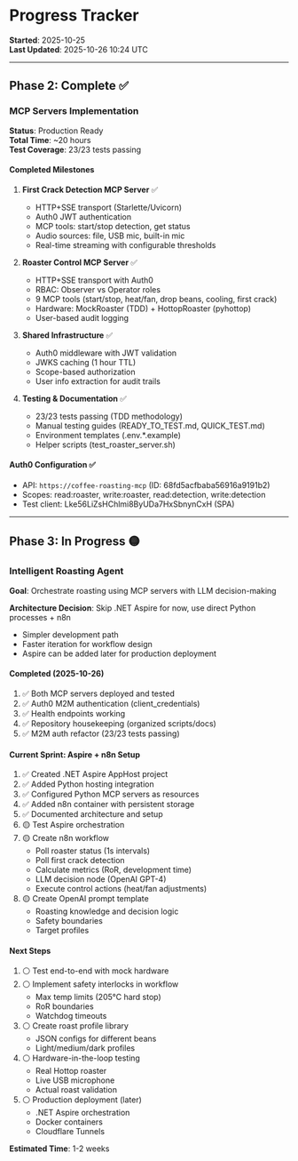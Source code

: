 # Progress Tracker

**Started**: 2025-10-25  
**Last Updated**: 2025-10-26 10:24 UTC

---

## Phase 2: Complete ✅

### MCP Servers Implementation

**Status**: Production Ready  
**Total Time**: ~20 hours  
**Test Coverage**: 23/23 tests passing

#### Completed Milestones

1. **First Crack Detection MCP Server** ✅
   - HTTP+SSE transport (Starlette/Uvicorn)
   - Auth0 JWT authentication
   - MCP tools: start/stop detection, get status
   - Audio sources: file, USB mic, built-in mic
   - Real-time streaming with configurable thresholds

2. **Roaster Control MCP Server** ✅
   - HTTP+SSE transport with Auth0
   - RBAC: Observer vs Operator roles
   - 9 MCP tools (start/stop, heat/fan, drop beans, cooling, first crack)
   - Hardware: MockRoaster (TDD) + HottopRoaster (pyhottop)
   - User-based audit logging

3. **Shared Infrastructure** ✅
   - Auth0 middleware with JWT validation
   - JWKS caching (1 hour TTL)
   - Scope-based authorization
   - User info extraction for audit trails

4. **Testing & Documentation** ✅
   - 23/23 tests passing (TDD methodology)
   - Manual testing guides (READY_TO_TEST.md, QUICK_TEST.md)
   - Environment templates (.env.*.example)
   - Helper scripts (test_roaster_server.sh)

#### Auth0 Configuration ✅
- API: `https://coffee-roasting-mcp` (ID: 68fd5acfbaba56916a9191b2)
- Scopes: read:roaster, write:roaster, read:detection, write:detection
- Test client: Lke56LiZsHChlmi8ByUDa7HxSbnynCxH (SPA)

---

## Phase 3: In Progress 🟡

### Intelligent Roasting Agent

**Goal**: Orchestrate roasting using MCP servers with LLM decision-making

**Architecture Decision**: Skip .NET Aspire for now, use direct Python processes + n8n
- Simpler development path
- Faster iteration for workflow design
- Aspire can be added later for production deployment

#### Completed (2025-10-26)
1. ✅ Both MCP servers deployed and tested
2. ✅ Auth0 M2M authentication (client_credentials)
3. ✅ Health endpoints working
4. ✅ Repository housekeeping (organized scripts/docs)
5. ✅ M2M auth refactor (23/23 tests passing)

#### Current Sprint: Aspire + n8n Setup
1. ✅ Created .NET Aspire AppHost project
2. ✅ Added Python hosting integration
3. ✅ Configured Python MCP servers as resources
4. ✅ Added n8n container with persistent storage
5. ✅ Documented architecture and setup
6. 🟡 Test Aspire orchestration
7. 🟡 Create n8n workflow
   - Poll roaster status (1s intervals)
   - Poll first crack detection
   - Calculate metrics (RoR, development time)
   - LLM decision node (OpenAI GPT-4)
   - Execute control actions (heat/fan adjustments)
8. 🟡 Create OpenAI prompt template
   - Roasting knowledge and decision logic
   - Safety boundaries
   - Target profiles

#### Next Steps
1. ⚪ Test end-to-end with mock hardware
2. ⚪ Implement safety interlocks in workflow
   - Max temp limits (205°C hard stop)
   - RoR boundaries
   - Watchdog timeouts
3. ⚪ Create roast profile library
   - JSON configs for different beans
   - Light/medium/dark profiles
4. ⚪ Hardware-in-the-loop testing
   - Real Hottop roaster
   - Live USB microphone
   - Actual roast validation
5. ⚪ Production deployment (later)
   - .NET Aspire orchestration
   - Docker containers
   - Cloudflare Tunnels

**Estimated Time**: 1-2 weeks
